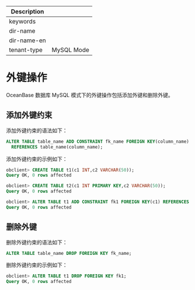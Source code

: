 | Description   |                 |
|---------------|-----------------|
| keywords      |                 |
| dir-name      |                 |
| dir-name-en   |                 |
| tenant-type   | MySQL Mode      |

# 外键操作

OceanBase 数据库 MySQL 模式下的外键操作包括添加外键和删除外键。

## 添加外键约束

添加外键约束的语法如下：

```sql
ALTER TABLE table_name ADD CONSTRAINT fk_name FOREIGN KEY(column_name)
  REFERENCES table_name(column_name);
```

添加外键约束的示例如下：

```sql
obclient> CREATE TABLE t1(c1 INT,c2 VARCHAR(50));
Query OK, 0 rows affected

obclient> CREATE TABLE t2(c1 INT PRIMARY KEY,c2 VARCHAR(50));
Query OK, 0 rows affected

obclient> ALTER TABLE t1 ADD CONSTRAINT fk1 FOREIGN KEY(c1) REFERENCES t2(c1);
Query OK, 0 rows affected
```

## 删除外键

删除外键约束的语法如下：

```sql
ALTER TABLE table_name DROP FOREIGN KEY fk_name;
```

删除外键约束的示例如下：

```sql
obclient> ALTER TABLE t1 DROP FOREIGN KEY fk1;
Query OK, 0 rows affected
```

